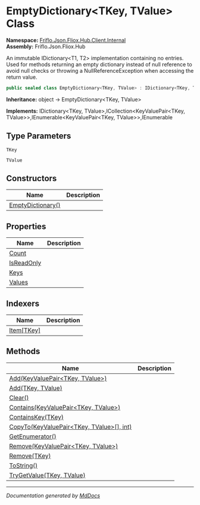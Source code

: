 ﻿<!--  
  <auto-generated>   
    The contents of this file were generated by a tool.  
    Changes to this file may be list if the file is regenerated  
  </auto-generated>   
-->

# EmptyDictionary\<TKey, TValue\> Class

**Namespace:** [Friflo.Json.Fliox.Hub.Client.Internal](../index.md)  
**Assembly:** Friflo.Json.Fliox.Hub

An immutable IDictionary\<T1, T2\> implementation containing no entries. Used for methods returning an empty dictionary instead of null reference to avoid null checks or throwing a NullReferenceException when accessing the return value. 

```csharp
public sealed class EmptyDictionary<TKey, TValue> : IDictionary<TKey, TValue>, ICollection<KeyValuePair<TKey, TValue>>, IEnumerable<KeyValuePair<TKey, TValue>>, IEnumerable
```

**Inheritance:** object → EmptyDictionary\<TKey, TValue\>

**Implements:** IDictionary\<TKey, TValue\>,ICollection\<KeyValuePair\<TKey, TValue\>\>,IEnumerable\<KeyValuePair\<TKey, TValue\>\>,IEnumerable

## Type Parameters

`TKey`

`TValue`

## Constructors

| Name                                       | Description |
| ------------------------------------------ | ----------- |
| [EmptyDictionary()](constructors/index.md) |             |

## Properties

| Name                                   | Description |
| -------------------------------------- | ----------- |
| [Count](properties/Count.md)           |             |
| [IsReadOnly](properties/IsReadOnly.md) |             |
| [Keys](properties/Keys.md)             |             |
| [Values](properties/Values.md)         |             |

## Indexers

| Name                             | Description |
| -------------------------------- | ----------- |
| [Item\[TKey\]](indexers/Item.md) |             |

## Methods

| Name                                                                                    | Description |
| --------------------------------------------------------------------------------------- | ----------- |
| [Add(KeyValuePair\<TKey, TValue\>)](methods/Add.md#addkeyvaluepairtkey-tvalue)          |             |
| [Add(TKey, TValue)](methods/Add.md#addtkey-tvalue)                                      |             |
| [Clear()](methods/Clear.md)                                                             |             |
| [Contains(KeyValuePair\<TKey, TValue\>)](methods/Contains.md)                           |             |
| [ContainsKey(TKey)](methods/ContainsKey.md)                                             |             |
| [CopyTo(KeyValuePair\<TKey, TValue\>\[\], int)](methods/CopyTo.md)                      |             |
| [GetEnumerator()](methods/GetEnumerator.md)                                             |             |
| [Remove(KeyValuePair\<TKey, TValue\>)](methods/Remove.md#removekeyvaluepairtkey-tvalue) |             |
| [Remove(TKey)](methods/Remove.md#removetkey)                                            |             |
| [ToString()](methods/ToString.md)                                                       |             |
| [TryGetValue(TKey, TValue)](methods/TryGetValue.md)                                     |             |

___

*Documentation generated by [MdDocs](https://github.com/ap0llo/mddocs)*
